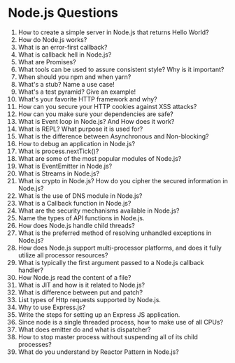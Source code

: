 # Node.js Questions


1. How to create a simple server in Node.js that returns Hello World?
1. How do Node.js works?
1. What is an error-first callback?
1. What is callback hell in Node.js?
1. What are Promises?
1. What tools can be used to assure consistent style? Why is it important?
1. When should you npm and when yarn?
1. What's a stub? Name a use case!
1. What's a test pyramid? Give an example!
1. What's your favorite HTTP framework and why?
1. How can you secure your HTTP cookies against XSS attacks?
1. How can you make sure your dependencies are safe?
1. What is Event loop in Node.js? And How does it work?
1. What is REPL? What purpose it is used for?
1. What is the difference between Asynchronous and Non-blocking?
1. How to debug an application in Node.js?
1. What is process.nextTick()?
1. What are some of the most popular modules of Node.js?
1. What is EventEmitter in Node.js?
1. What is Streams in Node.js?
1. What is crypto in Node.js? How do you cipher the secured information in Node.js?
1. What is the use of DNS module in Node.js?
1. What is a Callback function in Node.js?
1. What are the security mechanisms available in Node.js?
1. Name the types of API functions in Node.js.
1. How does Node.js handle child threads?
1. What is the preferred method of resolving unhandled exceptions in Node.js?
1. How does Node.js support multi-processor platforms, and does it fully utilize all processor resources?
1. What is typically the first argument passed to a Node.js callback handler?
1. How Node.js read the content of a file?
1. What is JIT and how is it related to Node.js? 
1. What is difference between put and patch?
1. List types of Http requests supported by Node.js.
1. Why to use Express.js?
1. Write the steps for setting up an Express JS application.
1. Since node is a single threaded process, how to make use of all CPUs?
1. What does emitter do and what is dispatcher?
1. How to stop master process without suspending all of its child processes?
1. What do you understand by Reactor Pattern in Node.js?

